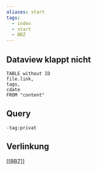 ```yaml
---
aliases: start
tags: 
  - index
  - start
  - BBZ
---
```


## Dataview klappt nicht

```dataview
TABLE without ID
file.link,
tags,
cdate
FROM "content"
```

## Query

```query
-tag:privat
```

## Verlinkung

[[BBZ]]